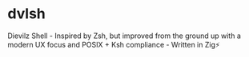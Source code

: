 # dvlsh
Dievilz Shell - Inspired by Zsh, but improved from the ground up with a modern UX focus and POSIX + Ksh compliance - Written in Zig⚡️
